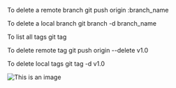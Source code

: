 To delete a remote branch
git push origin :branch_name

To delete a local branch
git branch -d branch_name


To list all tags
git tag 


To delete remote tag
git push origin --delete v1.0

To delete local tags
git tag -d v1.0


![This is an image](https://myoctocat.com/assets/images/base-octocat.svg)

